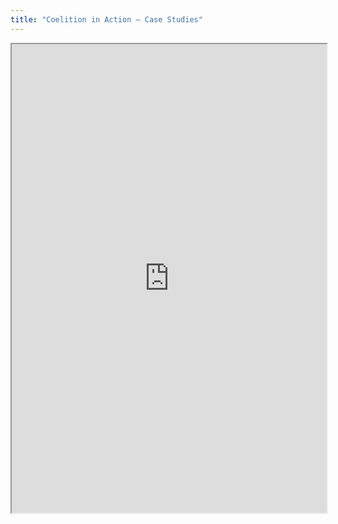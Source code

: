 ```yaml
---
title: "Coelition in Action – Case Studies"
---
```



<iframe height="750" width="100%" src="https://ewelton.github.io/ktest/wiki.html#Coelition%20in%20Action%20%E2%80%93%20Case%20Studies"></iframe>
